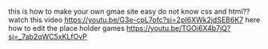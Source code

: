 this is how to make your own gmae site easy do not know css and html?? watch this video
https://youtu.be/G3e-cpL7ofc?si=2pI6XWk2jdSEB6K7
here how to edit the place holder games https://youtu.be/TGOi6X4b7jQ?si=_7ab2qWC5xKLfOvP
